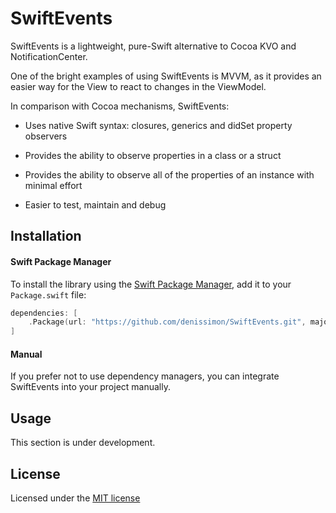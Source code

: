 SwiftEvents
===========

SwiftEvents is a lightweight, pure-Swift alternative to Cocoa KVO and NotificationCenter.

One of the bright examples of using SwiftEvents is MVVM, as it provides an easier way for the View to react to changes in the ViewModel.

In comparison with Cocoa mechanisms, SwiftEvents:

* Uses native Swift syntax: closures, generics and didSet property observers

* Provides the ability to observe properties in a class or a struct

* Provides the ability to observe all of the properties of an instance with minimal effort

* Easier to test, maintain and debug

Installation
------------

#### Swift Package Manager

To install the library using the [Swift Package Manager](https://swift.org/package-manager), add it to your `Package.swift` file:

```swift
dependencies: [
    .Package(url: "https://github.com/denissimon/SwiftEvents.git", majorVersion: 0)
]
```

#### Manual

If you prefer not to use dependency managers, you can integrate SwiftEvents into your project manually.

Usage
-----

This section is under development.

License
-------

Licensed under the [MIT license](https://github.com/denissimon/SwiftEvents/blob/master/LICENSE)
